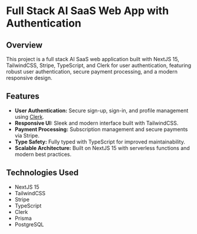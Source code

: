 # Full Stack AI SaaS Web App with Authentication 
## Overview
This project is a full stack AI SaaS web application built with NextJS 15, TailwindCSS, Stripe, TypeScript, and Clerk for user authentication, featuring robust user authentication, secure payment processing, and a modern responsive design.

## Features
- **User Authentication:** Secure sign-up, sign-in, and profile management using [Clerk](https://go.clerk.com/TFWZCy5).
- **Responsive UI:** Sleek and modern interface built with TailwindCSS.
- **Payment Processing:** Subscription management and secure payments via Stripe.
- **Type Safety:** Fully typed with TypeScript for improved maintainability.
- **Scalable Architecture:** Built on NextJS 15 with serverless functions and modern best practices.

## Technologies Used
- NextJS 15
- TailwindCSS
- Stripe
- TypeScript
- Clerk
- Prisma
- PostgreSQL

